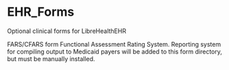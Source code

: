 # EHR_Forms
Optional clinical forms for LibreHealthEHR

FARS/CFARS form
Functional Assessment Rating System.
Reporting system for compiling output to Medicaid payers will be added to this form directory, but must be manually installed.
